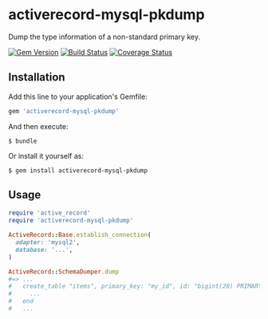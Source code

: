 # activerecord-mysql-pkdump

Dump the type information of a non-standard primary key.

[![Gem Version](https://badge.fury.io/rb/activerecord-mysql-pkdump.svg)](http://badge.fury.io/rb/activerecord-mysql-pkdump)
[![Build Status](https://travis-ci.org/winebarrel/activerecord-mysql-pkdump.svg?branch=master)](https://travis-ci.org/winebarrel/activerecord-mysql-pkdump)
[![Coverage Status](https://coveralls.io/repos/winebarrel/activerecord-mysql-pkdump/badge.png?branch=master)](https://coveralls.io/r/winebarrel/activerecord-mysql-pkdump?branch=master)

## Installation

Add this line to your application's Gemfile:

```ruby
gem 'activerecord-mysql-pkdump'
```

And then execute:

    $ bundle

Or install it yourself as:

    $ gem install activerecord-mysql-pkdump

## Usage

```ruby
require 'active_record'
require 'activerecord-mysql-pkdump'

ActiveRecord::Base.establish_connection(
  adapter: 'mysql2',
  database: '...',
)

ActiveRecord::SchemaDumper.dump
#=> ...
#   create_table "items", primary_key: "my_id", id: "bigint(20) PRIMARY KEY auto_increment", force: true do |t|
#     ...
#   end
#   ...
```
